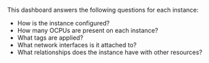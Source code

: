 This dashboard answers the following questions for each instance:

- How is the instance configured?
- How many OCPUs are present on each instance?
- What tags are applied?
- What network interfaces is it attached to?
- What relationships does the instance have with other resources?
